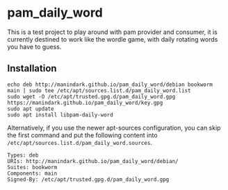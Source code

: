# pam_daily_word

This is a test project to play around with pam provider and consumer, it is currently destined to work like the wordle game, with daily rotating words you have to guess.

## Installation

```shell
echo deb http://manindark.github.io/pam_daily_word/debian bookworm main | sudo tee /etc/apt/sources.list.d/pam_daily_word.list
sudo wget -O /etc/apt/trusted.gpg.d/pam_daily_word.gpg https://manindark.github.io/pam_daily_word/key.gpg
sudo apt update
sudo apt install libpam-daily-word
```

Alternatively, if you use the newer apt-sources configuration, you can skip the first command and put the following content into `/etc/apt/sources.list.d/pam_daily_word.sources`.

```
Types: deb
URIs: http://manindark.github.io/pam_daily_word/debian/
Suites: bookworm
Components: main
Signed-By: /etc/apt/trusted.gpg.d/pam_daily_word.gpg
```
